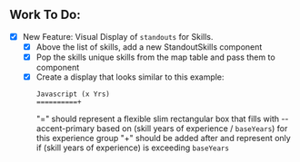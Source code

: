 ## Work To Do:
- [x] New Feature: Visual Display of `standouts` for Skills.
  - [x] Above the list of skills, add a new StandoutSkills component
  - [x] Pop the skills unique skills from the map table and pass them to component
  - [x] Create a display that looks similar to this example:
    ``` 
    Javascript (x Yrs)
    ==========+
    ```
    "=" should represent a flexible slim rectangular box that fills with --accent-primary based on (skill years of experience / `baseYears`) for this experience group
    "+" should be added after and represent only if (skill years of experience) is exceeding `baseYears`
